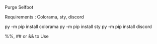 Purge Selfbot

Requirements : Colorama, sty, discord

py -m pip install colorama
py -m pip install sty
py -m pip install discord

%%, ## or && to Use
